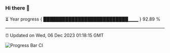 ### Hi there 👋

⏳ Year progress { ███████████████████████████▁▁▁ } 92.89 %

---

⏰ Updated on Wed, 06 Dec 2023 01:18:15 GMT

![Progress Bar CI](https://github.com/ZhaoGui/ZhaoGui/workflows/Progress%20Bar%20CI/badge.svg)
